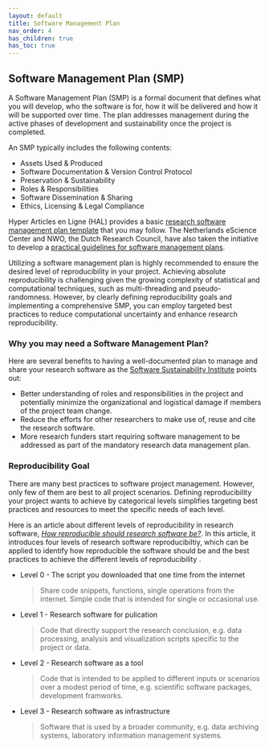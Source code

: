 ```yaml
---
layout: default
title: Software Management Plan
nav_order: 4
has_children: true
has_toc: true
---
```


## Software Management Plan (SMP)

A Software Management Plan (SMP) is a formal document that defines what you will develop, who the software is for, how it will be delivered and how it will be supported over time. The plan addresses management during the active phases of development and sustainability once the project is completed.  

An SMP typically includes the following contents:  

- Assets Used & Produced
- Software Documentation & Version Control Protocol
- Preservation & Sustainability
- Roles & Responsibilities
- Software Dissemination & Sharing
- Ethics, Licensing & Legal Compliance

Hyper Articles en Ligne (HAL) provides a basic [research software management plan template](https://hal.science/hal-01802565) that you may follow. The Netherlands eScience Center and NWO, the Dutch Research Council, have also taken the initiative to develop a [practical guidelines for software management plans](https://zenodo.org/records/7185371).  

Utilizing a software management plan is highly recommended to ensure the desired level of reproducibility in your project. Achieving absolute reproducibility is challenging given the growing complexity of statistical and computational techniques, such as multi-threading and pseudo-randomness. However, by clearly defining reproducibility goals and implementing a comprehensive SMP, you can employ targeted best practices to reduce computational uncertainty and enhance research reproducibility.  

### Why you may need a Software Management Plan?

Here are several benefits to having a well-documented plan to manage and share your research software as the [Software Sustainability Institute](https://www.software.ac.uk/guide/writing-and-using-software-management-plan) points out:  

- Better understanding of roles and responsibilities in the project and potentially minimize the organizational and logistical damage if members of the project team change.  
- Reduce the efforts for other researchers to make use of, reuse and cite the research software.  
- More research funders start requiring software management to be addressed as part of the mandatory research data management plan.  

### Reproducibility Goal

There are many best practices to software project management. However, only few of them are best to all project scenarios. Defining reproducibility your project wants to achieve by categorical levels simplifies targeting best practices and resources to meet the specific needs of each level.  

Here is an article about different levels of reproducibility in research software, [_How reproducible should research software be?_](https://zenodo.org/record/4761867). In this article, it introduces four levels of research software reproducibiltiy, which can be applied to identify how reproducible the software should be and the best practices to achieve the different levels of reproducibility .  

- Level 0 - The script you downloaded that one time from the internet
    > Share code snippets, functions, single operations from the internet. Simple code that is intended for single or occasional use.

- Level 1 - Research software for pulication
    > Code that directly support the research conclusion, e.g. data processing, analysis and visualization scripts specific to the project or data.

- Level 2 - Research software as a tool
    > Code that is intended to be applied to different inputs or scenarios over a modest period of time, e.g. scientific software packages, development framworks.

- Level 3 - Research software as infrastructure
    > Software that is used by a broader community, e.g. data archiving systems, laboratory information management systems.
